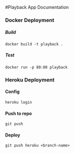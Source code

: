 #Playback App Documentation


### Docker Deployment

##### Build
    docker build -t playback .

##### Test
    docker run -p 80:80 playback


### Heroku Deployment

#### Config
    heroku login
    
#### Push to repo
    git push

#### Deploy
    git push heroku <branch-name>